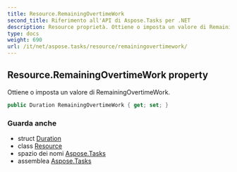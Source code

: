 ```yaml
---
title: Resource.RemainingOvertimeWork
second_title: Riferimento all'API di Aspose.Tasks per .NET
description: Resource proprietà. Ottiene o imposta un valore di RemainingOvertimeWork.
type: docs
weight: 690
url: /it/net/aspose.tasks/resource/remainingovertimework/
---
```

## Resource.RemainingOvertimeWork property

Ottiene o imposta un valore di RemainingOvertimeWork.

```csharp
public Duration RemainingOvertimeWork { get; set; }
```

### Guarda anche

* struct [Duration](../../duration/)
* class [Resource](../)
* spazio dei nomi [Aspose.Tasks](../../resource/)
* assemblea [Aspose.Tasks](../../../)


